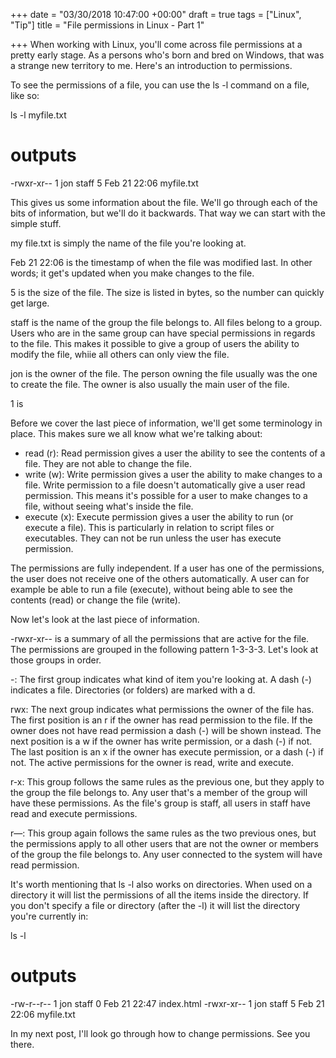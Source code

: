 +++
date = "03/30/2018 10:47:00 +00:00"
draft = true
tags = ["Linux", "Tip"]
title = "File permissions in Linux - Part 1"

+++
When working with Linux, you'll come across file permissions at a pretty early
stage. As a persons who's born and bred on Windows, that was a strange new
territory to me. Here's an introduction to permissions.

To see the permissions of a file, you can use the ls -l  command on a file, like
so:

ls -l myfile.txt
# outputs
-rwxr-xr--  1 jon  staff  5 Feb 21 22:06 myfile.txt


This gives us some information about the file. We'll go through each of the bits
of information, but we'll do it backwards. That way we can start with the simple
stuff.

my file.txt  is simply the name of the file you're looking at.

Feb 21 22:06  is the timestamp of when the file was modified last. In other
words; it get's updated when you make changes to the file.

5  is the size of the file. The size is listed in bytes, so the number can
quickly get large.

staff  is the name of the group the file belongs to. All files belong to a
group. Users who are in the same group can have special permissions in regards
to the file. This makes it possible to give a group of users the ability to
modify the file, whiie all others can only view the file.

jon  is the owner of the file. The person owning the file usually was the one to
create the file. The owner is also usually the main user of the file.

1  is

Before we cover the last piece of information, we'll get some terminology in
place. This makes sure we all know what we're talking about:

 * read  (r): Read permission gives a user the ability to see the contents of a
   file. They are not able to change the file.
 * write  (w): Write permission gives a user the ability to make changes to a
   file. Write permission to a file doesn't automatically give a user read 
   permission. This means it's possible for a user to make changes to a file,
   without seeing what's inside the file.
 * execute  (x): Execute permission gives a user the ability to run (or execute
   a file). This is particularly in relation to script files or executables.
   They can not be run unless the user has execute permission.

The permissions are fully independent. If a user has one of the permissions, the
user does not receive one of the others automatically. A user can for example be
able to run a file (execute), without being able to see the contents (read) or
change the file (write).

Now let's look at the last piece of information.

-rwxr-xr-- is a summary of all the permissions that are active for the file. The
permissions are grouped in the following pattern 1-3-3-3. Let's look at those
groups in order.

-: The first group indicates what kind of item you're looking at. A dash (-)
indicates a file. Directories (or folders) are marked with a d.

rwx: The next group indicates what permissions the owner of the file has. The
first position is an r  if the owner has read permission to the file. If the
owner does not have read permission a dash (-) will be shown instead. The next
position is a w  if the owner has write permission, or a dash (-) if not. The
last position is an x  if the owner has execute permission, or a dash (-) if
not. The active permissions for the owner is read, write  and execute.

r-x: This group follows the same rules as the previous one, but they apply to
the group the file belongs to. Any user that's a member of the group will have
these permissions. As the file's group is staff, all users in staff  have read 
and execute  permissions.

r—: This group again follows the same rules as the two previous ones, but the
permissions apply to all other users that are not the owner or members of the
group the file belongs to. Any user connected to the system will have read 
permission.

It's worth mentioning that ls -l  also works on directories. When used on a
directory it will list the permissions of all the items inside the directory. If
you don't specify a file or directory (after the -l) it will list the directory
you're currently in:

ls -l
# outputs
-rw-r--r--  1 jon  staff  0 Feb 21 22:47 index.html
-rwxr-xr--  1 jon  staff  5 Feb 21 22:06 myfile.txt


In my next post, I'll look go through how to change permissions. See you there.